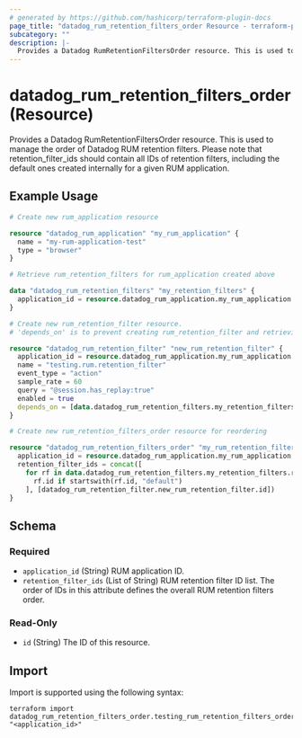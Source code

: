 ```yaml
---
# generated by https://github.com/hashicorp/terraform-plugin-docs
page_title: "datadog_rum_retention_filters_order Resource - terraform-provider-datadog"
subcategory: ""
description: |-
  Provides a Datadog RumRetentionFiltersOrder resource. This is used to manage the order of Datadog RUM retention filters. Please note that retention_filter_ids should contain all IDs of retention filters, including the default ones created internally for a given RUM application.
---
```


# datadog_rum_retention_filters_order (Resource)

Provides a Datadog RumRetentionFiltersOrder resource. This is used to manage the order of Datadog RUM retention filters. Please note that retention_filter_ids should contain all IDs of retention filters, including the default ones created internally for a given RUM application.

## Example Usage

```terraform
# Create new rum_application resource

resource "datadog_rum_application" "my_rum_application" {
  name = "my-rum-application-test"
  type = "browser"
}

# Retrieve rum_retention_filters for rum_application created above

data "datadog_rum_retention_filters" "my_retention_filters" {
  application_id = resource.datadog_rum_application.my_rum_application.id
}

# Create new rum_retention_filter resource.
# 'depends_on' is to prevent creating rum_retention_filter and retrieving rum_retention_filters from running in parallel for race condition.

resource "datadog_rum_retention_filter" "new_rum_retention_filter" {
  application_id = resource.datadog_rum_application.my_rum_application.id
  name = "testing.rum.retention_filter"
  event_type = "action"
  sample_rate = 60
  query = "@session.has_replay:true"
  enabled = true
  depends_on = [data.datadog_rum_retention_filters.my_retention_filters]
}

# Create new rum_retention_filters_order resource for reordering

resource "datadog_rum_retention_filters_order" "my_rum_retention_filters_order" {
  application_id = resource.datadog_rum_application.my_rum_application.id
  retention_filter_ids = concat([
    for rf in data.datadog_rum_retention_filters.my_retention_filters.retention_filters :
      rf.id if startswith(rf.id, "default")
    ], [datadog_rum_retention_filter.new_rum_retention_filter.id])
}
```

<!-- schema generated by tfplugindocs -->
## Schema

### Required

- `application_id` (String) RUM application ID.
- `retention_filter_ids` (List of String) RUM retention filter ID list. The order of IDs in this attribute defines the overall RUM retention filters order.

### Read-Only

- `id` (String) The ID of this resource.

## Import

Import is supported using the following syntax:

```shell
terraform import datadog_rum_retention_filters_order.testing_rum_retention_filters_order "<application_id>"
```

